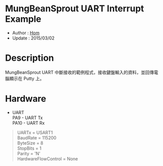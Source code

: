 MungBeanSprout UART Interrupt Example
========
* Author  : [Hom](http://about.me/Hom)
* Update  : 2015/03/02

Description
========
MungBeanSprout UART 中斷接收的範例程式，接收鍵盤輸入的資料，並回傳電腦顯示在 Putty 上。

Hardware
========
* UART  
PA9  - UART Tx  
PA10 - UART Rx  
> UARTx = USART1  
> BaudRate = 115200  
> ByteSize = 8  
> StopBits = 1  
> Parity = 'N'  
> HardwareFlowControl = None  
